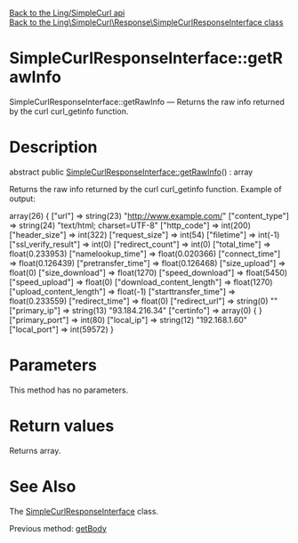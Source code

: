 [Back to the Ling/SimpleCurl api](https://github.com/lingtalfi/SimpleCurl/blob/master/doc/api/Ling/SimpleCurl.md)<br>
[Back to the Ling\SimpleCurl\Response\SimpleCurlResponseInterface class](https://github.com/lingtalfi/SimpleCurl/blob/master/doc/api/Ling/SimpleCurl/Response/SimpleCurlResponseInterface.md)


SimpleCurlResponseInterface::getRawInfo
================



SimpleCurlResponseInterface::getRawInfo — Returns the raw info returned by the curl curl_getinfo function.




Description
================


abstract public [SimpleCurlResponseInterface::getRawInfo](https://github.com/lingtalfi/SimpleCurl/blob/master/doc/api/Ling/SimpleCurl/Response/SimpleCurlResponseInterface/getRawInfo.md)() : array




Returns the raw info returned by the curl curl_getinfo function.
Example of output:

array(26) {
["url"] => string(23) "http://www.example.com/"
["content_type"] => string(24) "text/html; charset=UTF-8"
["http_code"] => int(200)
["header_size"] => int(322)
["request_size"] => int(54)
["filetime"] => int(-1)
["ssl_verify_result"] => int(0)
["redirect_count"] => int(0)
["total_time"] => float(0.233953)
["namelookup_time"] => float(0.020366)
["connect_time"] => float(0.126439)
["pretransfer_time"] => float(0.126468)
["size_upload"] => float(0)
["size_download"] => float(1270)
["speed_download"] => float(5450)
["speed_upload"] => float(0)
["download_content_length"] => float(1270)
["upload_content_length"] => float(-1)
["starttransfer_time"] => float(0.233559)
["redirect_time"] => float(0)
["redirect_url"] => string(0) ""
["primary_ip"] => string(13) "93.184.216.34"
["certinfo"] => array(0) {
}
["primary_port"] => int(80)
["local_ip"] => string(12) "192.168.1.60"
["local_port"] => int(59572)
}




Parameters
================

This method has no parameters.


Return values
================

Returns array.








See Also
================

The [SimpleCurlResponseInterface](https://github.com/lingtalfi/SimpleCurl/blob/master/doc/api/Ling/SimpleCurl/Response/SimpleCurlResponseInterface.md) class.

Previous method: [getBody](https://github.com/lingtalfi/SimpleCurl/blob/master/doc/api/Ling/SimpleCurl/Response/SimpleCurlResponseInterface/getBody.md)<br>

